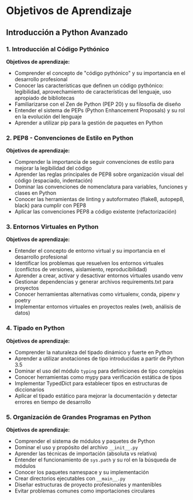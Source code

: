 # Objetivos de Aprendizaje 

## Introducción a Python Avanzado

### 1. Introducción al Código Pythónico
**Objetivos de aprendizaje:**
- Comprender el concepto de "código pythónico" y su importancia en el desarrollo profesional
- Conocer las características que definen un código pythónico: legibilidad, aprovechamiento de características del lenguaje, uso apropiado de bibliotecas
- Familiarizarse con el Zen de Python (PEP 20) y su filosofía de diseño
- Entender el sistema de PEPs (Python Enhancement Proposals) y su rol en la evolución del lenguaje
- Aprender a utilizar pip para la gestión de paquetes en Python

### 2. PEP8 - Convenciones de Estilo en Python
**Objetivos de aprendizaje:**
- Comprender la importancia de seguir convenciones de estilo para mejorar la legibilidad del código
- Aprender las reglas principales de PEP8 sobre organización visual del código (espaciado, indentación)
- Dominar las convenciones de nomenclatura para variables, funciones y clases en Python
- Conocer las herramientas de linting y autoformateo (flake8, autopep8, black) para cumplir con PEP8
- Aplicar las convenciones PEP8 a código existente (refactorización)

### 3. Entornos Virtuales en Python
**Objetivos de aprendizaje:**
- Entender el concepto de entorno virtual y su importancia en el desarrollo profesional
- Identificar los problemas que resuelven los entornos virtuales (conflictos de versiones, aislamiento, reproducibilidad)
- Aprender a crear, activar y desactivar entornos virtuales usando venv
- Gestionar dependencias y generar archivos requirements.txt para proyectos
- Conocer herramientas alternativas como virtualenv, conda, pipenv y poetry
- Implementar entornos virtuales en proyectos reales (web, análisis de datos)

### 4. Tipado en Python
**Objetivos de aprendizaje:**
- Comprender la naturaleza del tipado dinámico y fuerte en Python
- Aprender a utilizar anotaciones de tipo introducidas a partir de Python 3.5
- Dominar el uso del módulo `typing` para definiciones de tipo complejas
- Conocer herramientas como mypy para verificación estática de tipos
- Implementar TypedDict para establecer tipos en estructuras de diccionarios
- Aplicar el tipado estático para mejorar la documentación y detectar errores en tiempo de desarrollo

### 5. Organización de Grandes Programas en Python
**Objetivos de aprendizaje:**
- Comprender el sistema de módulos y paquetes de Python
- Dominar el uso y propósito del archivo `__init__.py`
- Aprender las técnicas de importación (absoluta vs relativa)
- Entender el funcionamiento de `sys.path` y su rol en la búsqueda de módulos
- Conocer los paquetes namespace y su implementación
- Crear directorios ejecutables con `__main__.py`
- Diseñar estructuras de proyecto profesionales y mantenibles
- Evitar problemas comunes como importaciones circulares
